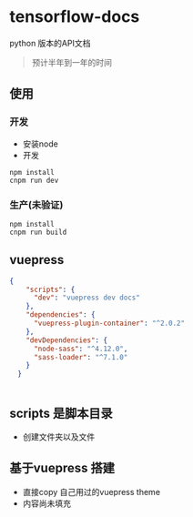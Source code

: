 # tensorflow-docs
python 版本的API文档

> 预计半年到一年的时间

## 使用

### 开发
- 安装node
- 开发
```text
npm install
cnpm run dev

```

### 生产(未验证)
```text
npm install
cnpm run build

```

## vuepress

```json
{
    "scripts": {
      "dev": "vuepress dev docs"
    },
    "dependencies": {
      "vuepress-plugin-container": "^2.0.2"
    },
    "devDependencies": {
      "node-sass": "^4.12.0",
      "sass-loader": "^7.1.0"
    }
  }
  

```

## scripts 是脚本目录
- 创建文件夹以及文件
## 基于vuepress 搭建

- 直接copy 自己用过的vuepress theme
- 内容尚未填充


